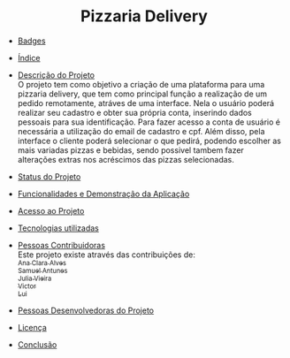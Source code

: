 
<h1 align=center>Pizzaria Delivery</h1>

* [Badges](#badges)

* [Índice](#índice)

* [Descrição do Projeto](#descrição-do-projeto) <br>
 O projeto tem como objetivo a criação de uma plataforma para uma pizzaria delivery, que tem como principal função a realização 
de um pedido remotamente, atráves de uma interface. Nela o usuário poderá realizar seu cadastro e obter sua própria conta, inserindo 
dados pessoais para sua identificação. Para fazer acesso a conta de usuário é necessária a utilização do email de cadastro e cpf. Além 
disso, pela interface o cliente poderá selecionar o que pedirá, podendo escolher as mais variadas pizzas e bebidas, sendo possivel tambem 
fazer alterações extras nos acréscimos das pizzas selecionadas. 

* [Status do Projeto](#status-do-Projeto)

* [Funcionalidades e Demonstração da Aplicação](#funcionalidades-e-demonstração-da-aplicação)

* [Acesso ao Projeto](#acesso-ao-projeto)

* [Tecnologias utilizadas](#tecnologias-utilizadas)

* [Pessoas Contribuidoras](#pessoas-contribuidoras) <br>
Este projeto existe através das contribuições de:
[<img loading="lazy"> <br><sub>Ana Clara Alves </sub>](https://github.com/acriles)  
[<img loading="lazy"> <br><sub>Samuel Antunes </sub>](https://github.com/samucavm2)  
[<img loading="lazy"> <br><sub>Julia Vieira</sub>](https://github.com/juliasvieira)  
[<img loading="lazy"> <br><sub>Victor </sub>](https://github.com/vluizlr)  
[<img loading="lazy"> <br><sub>Lui </sub>](https://github.com/LuisTieres) 


* [Pessoas Desenvolvedoras do Projeto](#pessoas-desenvolvedoras)

* [Licença](#licença)

* [Conclusão](#conclusão)
